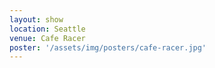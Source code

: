 ```yaml
---
layout: show
location: Seattle
venue: Cafe Racer
poster: '/assets/img/posters/cafe-racer.jpg'
---
```


